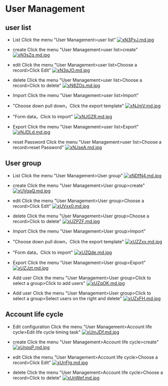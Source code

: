 # User Management

## user list

* List Click the menu "User Management>user list"
[![xN3PxJ.md.jpg](https://s1.ax1x.com/2022/10/11/xN3PxJ.md.jpg)](https://imgse.com/i/xN3PxJ)

* create Click the menu "User Management>user list>create"
[![xN3sZq.md.jpg](https://s1.ax1x.com/2022/10/11/xN3sZq.md.jpg)](https://imgse.com/i/xN3sZq)

* edit Click the menu "User Management>user list>Choose a record>Click Edit"
[![xN3qJO.md.jpg](https://s1.ax1x.com/2022/10/11/xN3qJO.md.jpg)](https://imgse.com/i/xN3qJO)

* delete Click the menu "User Management>user list>Choose a record>Click to delete"
[![xN8ZOs.md.jpg](https://s1.ax1x.com/2022/10/11/xN8ZOs.md.jpg)](https://imgse.com/i/xN8ZOs)

* Import Click the menu "User Management>user list>Import"
* "Choose down pull down，Click the export template"
    [![xNJniV.md.jpg](https://s1.ax1x.com/2022/10/11/xNJniV.md.jpg)](https://imgse.com/i/xNJniV)
* "Form data，Click to import"
    [![xNJGZR.md.jpg](https://s1.ax1x.com/2022/10/11/xNJGZR.md.jpg)](https://imgse.com/i/xNJGZR)

* Export Click the menu "User Management>user list>Export"
[![xNJDLd.md.jpg](https://s1.ax1x.com/2022/10/11/xNJDLd.md.jpg)](https://imgse.com/i/xNJDLd)

* reset Password Click the menu "User Management>user list>Choose a record>reset Password"
[![xNJseA.md.jpg](https://s1.ax1x.com/2022/10/11/xNJseA.md.jpg)](https://imgse.com/i/xNJseA)

## User group

* List Click the menu "User Management>User group"
[![xNDfN4.md.jpg](https://s1.ax1x.com/2022/10/11/xNDfN4.md.jpg)](https://imgse.com/i/xNDfN4)

* create Click the menu "User Management>User group>create"
[![xUVqaQ.md.jpg](https://s1.ax1x.com/2022/10/12/xUVqaQ.md.jpg)](https://imgse.com/i/xUVqaQ)

* edit Click the menu "User Management>User group>Choose a record>Click Edit"
[![xUVxx0.md.jpg](https://s1.ax1x.com/2022/10/12/xUVxx0.md.jpg)](https://imgse.com/i/xUVxx0)

* delete Click the menu "User Management>User group>Choose a record>Click to delete"
[![xUZPZF.md.jpg](https://s1.ax1x.com/2022/10/12/xUZPZF.md.jpg)](https://imgse.com/i/xUZPZF)

* Import Click the menu "User Management>User group>Import"
* "Choose down pull down，Click the export template"
    [![xUZZxx.md.jpg](https://s1.ax1x.com/2022/10/12/xUZZxx.md.jpg)](https://imgse.com/i/xUZZxx)
* "Form data，Click to import"
    [![xUZQde.md.jpg](https://s1.ax1x.com/2022/10/12/xUZQde.md.jpg)](https://imgse.com/i/xUZQde)

* Export Click the menu "User Management>User group>Export"
[![xUZJzt.md.jpg](https://s1.ax1x.com/2022/10/12/xUZJzt.md.jpg)](https://imgse.com/i/xUZJzt)

* Add user Click the menu "User Management>User group>Click to select a group>Click to add users"
[![xUZqOK.md.jpg](https://s1.ax1x.com/2022/10/12/xUZqOK.md.jpg)](https://imgse.com/i/xUZqOK)

* Add user Click the menu "User Management>User group>Click to select a group>Select users on the right and delete"
[![xUZxFH.md.jpg](https://s1.ax1x.com/2022/10/12/xUZxFH.md.jpg)](https://imgse.com/i/xUZxFH)

## Account life cycle

* Edit configuration Click the menu "User Management>Account life cycle>Edit life cycle timing task"
[![xUmJDf.md.jpg](https://s1.ax1x.com/2022/10/12/xUmJDf.md.jpg)](https://imgse.com/i/xUmJDf)

* create Click the menu "User Management>Account life cycle>create"
[![xUnpsP.md.jpg](https://s1.ax1x.com/2022/10/12/xUnpsP.md.jpg)](https://imgse.com/i/xUnpsP)

* edit Click the menu "User Management>Account life cycle>Choose a record>Click Edit"
[![xUnFIg.md.jpg](https://s1.ax1x.com/2022/10/12/xUnFIg.md.jpg)](https://imgse.com/i/xUnFIg)

* delete Click the menu "User Management>Account life cycle>Choose a record>Click to delete"
[![xUnWef.md.jpg](https://s1.ax1x.com/2022/10/12/xUnWef.md.jpg)](https://imgse.com/i/xUnWef)
